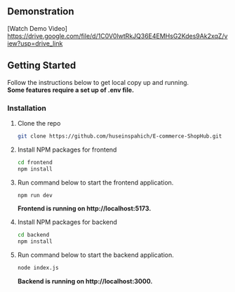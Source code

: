 ## Demonstration
[Watch Demo Video] https://drive.google.com/file/d/1C0V0lwtRkJQ36E4EMHsG2Kdes9Ak2xqZ/view?usp=drive_link




## Getting Started
Follow the instructions below to get local copy up and running.     
**Some features require a set up of .env file.**
### Installation
1. Clone the repo
   ```sh
   git clone https://github.com/huseinspahich/E-commerce-ShopHub.git
   ```
2. Install NPM packages for frontend
   ```sh
   cd frontend
   npm install
   ```
3. Run command below to start the frontend application.
   ```sh
   npm run dev 
   ```
   **Frontend is running on http://localhost:5173.**
      
5. Install NPM packages for backend
   ```sh
   cd backend
   npm install
   ```
6. Run command below to start the backend application.
   ```sh
   node index.js
   ```
   **Backend is running on http://localhost:3000.**
